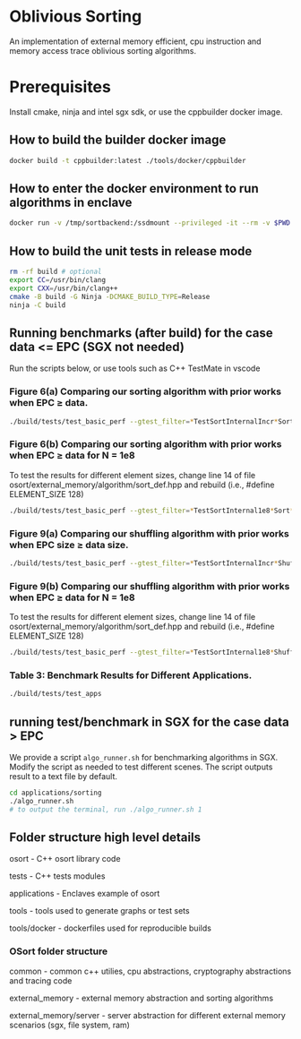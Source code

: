 # Oblivious Sorting
An implementation of external memory efficient, cpu instruction and memory access trace oblivious sorting algorithms.

# Prerequisites
Install cmake, ninja and intel sgx sdk, or use the cppbuilder docker image.

## How to build the builder docker image
```bash
docker build -t cppbuilder:latest ./tools/docker/cppbuilder
```

## How to enter the docker environment to run algorithms in enclave
```bash
docker run -v /tmp/sortbackend:/ssdmount --privileged -it --rm -v $PWD:/builder cppbuilder
```

## How to build the unit tests in release mode

```bash
rm -rf build # optional
export CC=/usr/bin/clang
export CXX=/usr/bin/clang++
cmake -B build -G Ninja -DCMAKE_BUILD_TYPE=Release
ninja -C build
```

## Running benchmarks (after build) for the case data <= EPC (SGX not needed)
Run the scripts below, or use tools such as C++ TestMate in vscode

### Figure 6(a) Comparing our sorting algorithm with prior works when EPC ≥ data.
```bash
./build/tests/test_basic_perf --gtest_filter=*TestSortInternalIncr*Sort*
```

### Figure 6(b) Comparing our sorting algorithm with prior works when EPC ≥ data for N = 1e8
To test the results for different element sizes, change line 14 of file osort/external_memory/algorithm/sort_def.hpp and rebuild (i.e., #define ELEMENT_SIZE 128)
```bash
./build/tests/test_basic_perf --gtest_filter=*TestSortInternal1e8*Sort*
```

### Figure 9(a) Comparing our shuffling algorithm with prior works when EPC size ≥ data size.
```bash
./build/tests/test_basic_perf --gtest_filter=*TestSortInternalIncr*Shuffle*
```

### Figure 9(b) Comparing our shuffling algorithm with prior works when EPC ≥ data for N = 1e8
To test the results for different element sizes, change line 14 of file osort/external_memory/algorithm/sort_def.hpp and rebuild (i.e., #define ELEMENT_SIZE 128)
```bash
./build/tests/test_basic_perf --gtest_filter=*TestSortInternal1e8*Shuffle*
```

### Table 3: Benchmark Results for Different Applications.
```bash
./build/tests/test_apps
```

## running test/benchmark in SGX for the case data > EPC
We provide a script `algo_runner.sh` for benchmarking algorithms in SGX. Modify the script as needed to test different scenes. The script outputs result to a text file by default.
```bash
cd applications/sorting
./algo_runner.sh
# to output the terminal, run ./algo_runner.sh 1
```

## Folder structure high level details

osort - C++ osort library code

tests - C++ tests modules

applications - Enclaves example of osort

tools - tools used to generate graphs or test sets

tools/docker - dockerfiles used for reproducible builds

### OSort folder structure

common - common c++ utilies, cpu abstractions, cryptography abstractions and tracing code

external_memory - external memory abstraction and sorting algorithms

external_memory/server - server abstraction for different external memory scenarios (sgx, file system, ram)

